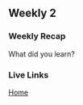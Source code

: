 ## Weekly 2

### Weekly Recap

What did you learn? 

### Live Links

[Home](https://github.com/kemowry/Spring-2025/tree/main/N220)